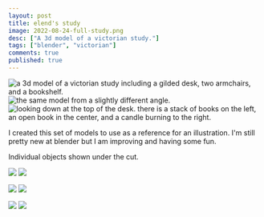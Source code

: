 ```yaml
---
layout: post
title: elend's study
image: 2022-08-24-full-study.png
desc: ["A 3d model of a victorian study."]
tags: ["blender", "victorian"]
comments: true
published: true
---
```


![a 3d model of a victorian study including a gilded desk, two armchairs, and a bookshelf.](http://www.icefairy.net/artlog/2022-08-24-full-study.png)
![the same model from a slightly different angle.](http://www.icefairy.net/artlog/2022-08-24-closer.png)
![looking down at the top of the desk. there is a stack of books on the left, an open book in the center, and a candle burning to the right.](http://www.icefairy.net/artlog/2022-08-24-desktop.png)

I created this set of models to use as a reference for an illustration. I'm still pretty new at blender but I am improving and having some fun.

Individual objects shown under the cut.

<!--more-->
![](http://www.icefairy.net/artlog/2022-08-24-desk-front.png)
![](http://www.icefairy.net/artlog/2022-08-24-desk-side.png)

![](http://www.icefairy.net/artlog/2022-08-24-chair-front.png)
![](http://www.icefairy.net/artlog/2022-08-24-chair-shiny.png)

![](http://www.icefairy.net/artlog/2022-08-24-bookshelf-front.png)
![](http://www.icefairy.net/artlog/2022-08-24-bookshelf-angle.png)



